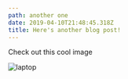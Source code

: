 ```yaml
---
path: another one
date: 2019-04-10T21:48:45.318Z
title: Here's another blog post!
---
```

Check out this cool image

![laptop](/assets/laptop.jpeg "Cool laptop")
